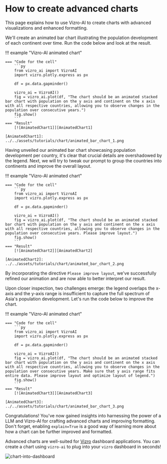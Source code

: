 # How to create advanced charts
This page explains how to use Vizro-AI to create charts with advanced visualizations and enhanced formatting.

We'll create an animated bar chart illustrating the population development of each continent over time. Run the code below and look at the result.

!!! example "Vizro-AI animated chart"

    === "Code for the cell"
        ```py
        from vizro_ai import VizroAI
        import vizro.plotly.express as px

        df = px.data.gapminder()

        vizro_ai = VizroAI()
        fig = vizro_ai.plot(df, "The chart should be an animated stacked bar chart with population on the y axis and continent on the x axis with all respective countries, allowing you to observe changes in the population over consecutive years.")
        fig.show()
        ```
    === "Result"
        [![AnimatedChart1]][AnimatedChart1]

    [AnimatedChart1]: ../../assets/tutorials/chart/animated_bar_chart_1.png

Having unveiled our animated bar chart showcasing population development per country, it's clear that crucial details are overshadowed by the legend. Next, we will try to tweak our prompt to group the countries into continents and improve the overall layout.

!!! example "Vizro-AI animated chart"

    === "Code for the cell"
        ```py
        from vizro_ai import VizroAI
        import vizro.plotly.express as px

        df = px.data.gapminder()

        vizro_ai = VizroAI()
        fig = vizro_ai.plot(df, "The chart should be an animated stacked bar chart with population on the y axis and continent on the x axis with all respective countries, allowing you to observe changes in the population over consecutive years. Please improve layout.")
        fig.show()
        ```
    === "Result"
        [![AnimatedChart2]][AnimatedChart2]

    [AnimatedChart2]: ../../assets/tutorials/chart/animated_bar_chart_2.png


By incorporating the directive `Please improve layout`, we've successfully refined our animation and are now able to better interpret our result.

Upon closer inspection, two challenges emerge: the legend overlaps the x-axis and the y-axis range is insufficient to capture the full spectrum of Asia's population development. Let's run the code below to improve the chart.

!!! example "Vizro-AI animated chart"

    === "Code for the cell"
        ```py
        from vizro_ai import VizroAI
        import vizro.plotly.express as px

        df = px.data.gapminder()

        vizro_ai = VizroAI()
        fig = vizro_ai.plot(df, "The chart should be an animated stacked bar chart with population on the y axis and continent on the x axis with all respective countries, allowing you to observe changes in the population over consecutive years. Make sure that y axis range fits entire data. Please improve layout and optimize layout of legend.")
        fig.show()
        ```
    === "Result"
        [![AnimatedChart3]][AnimatedChart3]

    [AnimatedChart3]: ../../assets/tutorials/chart/animated_bar_chart_3.png

Congratulations! You've now gained insights into harnessing the power of a LLM and Vizro-AI for crafting advanced charts and improving formatting. Don't forget, enabling `explain=True` is a good way of learning more about how a chart can be further improved and formatted.

Advanced charts are well-suited for [Vizro](https://github.com/mckinsey/vizro/tree/main/vizro-core) dashboard applications. You can create a chart using `vizro-ai` to plug into your `vizro` dashboard in seconds!

![chart-into-dashboard](../../assets/tutorials/chart_into_dashboard.gif)

